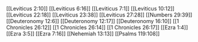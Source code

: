 [[Leviticus 2:10]]
[[Leviticus 6:16]]
[[Leviticus 7:1]]
[[Leviticus 10:12]]
[[Leviticus 22:18]]
[[Leviticus 23:38]]
[[Leviticus 27:28]]
[[Numbers 29:39]]
[[Deuteronomy 12:6]]
[[Deuteronomy 12:17]]
[[Deuteronomy 16:10]]
[[1 Chronicles 26:12]]
[[1 Chronicles 26:14]]
[[1 Chronicles 26:17]]
[[Ezra 1:4]]
[[Ezra 3:5]]
[[Ezra 7:16]]
[[Nehemiah 13:13]]
[[Psalms 119:108]]
